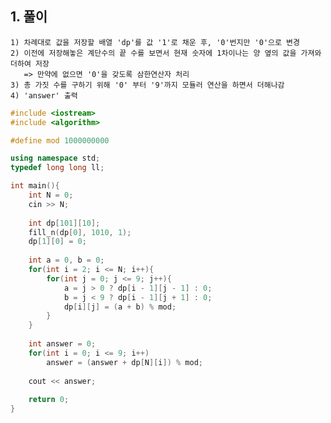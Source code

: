   ## 1. 풀이
    1) 차례대로 값을 저장할 배열 'dp'를 값 '1'로 채운 후, '0'번지만 '0'으로 변경
    2) 이전에 저장해놓은 계단수의 끝 수를 보면서 현재 숫자에 1차이나는 양 옆의 값을 가져와 더하여 저장
       => 만약에 없으면 '0'을 갖도록 삼한연산자 처리
    3) 총 가짓 수를 구하기 위해 '0' 부터 '9'까지 모듈러 연산을 하면서 더해나감
    4) 'answer' 출력
    


```c++
#include <iostream>
#include <algorithm>

#define mod 1000000000

using namespace std;
typedef long long ll;

int main(){
    int N = 0;
    cin >> N;
    
    int dp[101][10];
    fill_n(dp[0], 1010, 1);
    dp[1][0] = 0;
    
    int a = 0, b = 0;
    for(int i = 2; i <= N; i++){
        for(int j = 0; j <= 9; j++){
            a = j > 0 ? dp[i - 1][j - 1] : 0;
            b = j < 9 ? dp[i - 1][j + 1] : 0;
            dp[i][j] = (a + b) % mod;
        }
    }
    
    int answer = 0;
    for(int i = 0; i <= 9; i++)
        answer = (answer + dp[N][i]) % mod;
    
    cout << answer;
    
    return 0;
}
```

